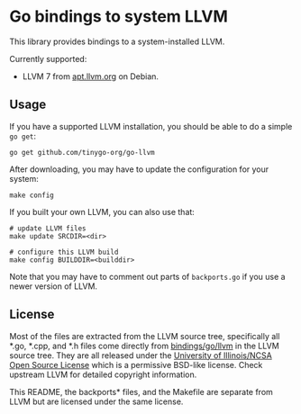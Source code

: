 # Go bindings to system LLVM

This library provides bindings to a system-installed LLVM.

Currently supported:

  * LLVM 7 from [apt.llvm.org](http://apt.llvm.org/) on Debian.

## Usage

If you have a supported LLVM installation, you should be able to do a simple `go get`:

    go get github.com/tinygo-org/go-llvm

After downloading, you may have to update the configuration for your system:

    make config

If you built your own LLVM, you can also use that:

    # update LLVM files
    make update SRCDIR=<dir>
    
    # configure this LLVM build
    make config BUILDDIR=<builddir>

Note that you may have to comment out parts of `backports.go` if you use a
newer version of LLVM.

## License

Most of the files are extracted from the LLVM source tree, specifically all
\*.go, \*.cpp, and \*.h files come directly from
[bindings/go/llvm](https://github.com/llvm-mirror/llvm/tree/release_70/bindings/go/llvm)
in the LLVM source tree. They are all released under the [University of
Illinois/NCSA Open Source License](http://releases.llvm.org/7.0.0/LICENSE.TXT)
which is a permissive BSD-like license. Check upstream LLVM for detailed
copyright information.

This README, the backports\* files, and the Makefile are separate from LLVM but
are licensed under the same license.
